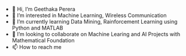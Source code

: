 - 👋 Hi, I’m Geethaka Perera
- 👀 I’m interested in Machine Learning, Wireless Communication 
- 🌱 I’m currently learning Data Mining, Rainforcement Learning using Python and MATLAB
- 💞️ I’m looking to collaborate on Machine Learing and AI Projects with Mathematical Foundation
- 📫 How to reach me 

<!---
Lazarus-GS/Lazarus-GS is a ✨ special ✨ repository because its `README.md` (this file) appears on your GitHub profile.
You can click the Preview link to take a look at your changes.
--->
